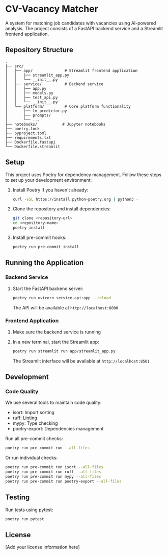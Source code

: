 # CV-Vacancy Matcher

A system for matching job candidates with vacancies using AI-powered analysis. The project consists of a FastAPI backend service and a Streamlit frontend application.

## Repository Structure

```
.
├── src/
│   ├── app/              # Streamlit frontend application
│   │   ├── streamlit_app.py
│   │   └── __init__.py
│   ├── service/          # Backend service
│   │   ├── app.py
│   │   ├── models.py
│   │   ├── test_api.py
│   │   └── __init__.py
│   └── platform/         # Core platform functionality
│       ├── lm_predictor.py
│       ├── prompts/
│       └── ...
├── notebooks/           # Jupyter notebooks
├── poetry.lock
├── pyproject.toml
├── requirements.txt
├── Dockerfile.fastapi
└── Dockerfile.streamlit
```

## Setup

This project uses Poetry for dependency management. Follow these steps to set up your development environment:

1. Install Poetry if you haven't already:
   ```bash
   curl -sSL https://install.python-poetry.org | python3 -
   ```

2. Clone the repository and install dependencies:
   ```bash
   git clone <repository-url>
   cd <repository-name>
   poetry install
   ```

3. Install pre-commit hooks:
   ```bash
   poetry run pre-commit install
   ```

## Running the Application

### Backend Service

1. Start the FastAPI backend server:
   ```bash
   poetry run uvicorn service.api:app --reload
   ```

   The API will be available at `http://localhost:8000`

### Frontend Application

1. Make sure the backend service is running
2. In a new terminal, start the Streamlit app:
   ```bash
   poetry run streamlit run app/streamlit_app.py
   ```

   The Streamlit interface will be available at `http://localhost:8501`

## Development

### Code Quality

We use several tools to maintain code quality:

- isort: Import sorting
- ruff: Linting
- mypy: Type checking
- poetry-export: Dependencies management

Run all pre-commit checks:
```bash
poetry run pre-commit run --all-files
```

Or run individual checks:
```bash
poetry run pre-commit run isort --all-files
poetry run pre-commit run ruff --all-files
poetry run pre-commit run mypy --all-files
poetry run pre-commit run poetry-export --all-files
```

## Testing

Run tests using pytest:
```bash
poetry run pytest
```

## License

[Add your license information here]

